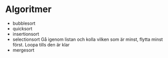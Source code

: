 Algoritmer
==========

- bubblesort
- quicksort
- insertionsort
- selectionsort
	Gå igenom listan och kolla vilken som är minst, flytta minst först.
	Loopa tills den är klar
- mergesort
